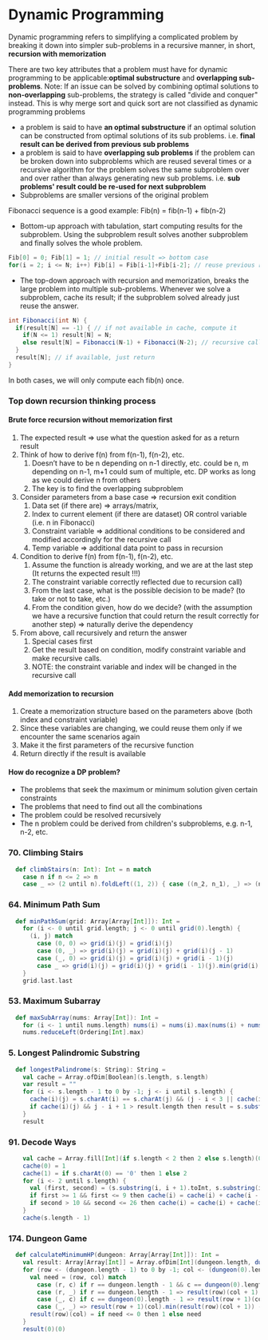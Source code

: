# Dynamic Programming
Dynamic programming refers to simplifying a complicated problem by breaking it down into simpler sub-problems in a recursive manner, in short, **recursion with memorization**

There are two key attributes that a problem must have for dynamic programming to be applicable:**optimal substructure** and **overlapping sub-problems**. 
Note: If an issue can be solved by combining optimal solutions to **non-overlapping** sub-problems, the strategy is called "divide and conquer" instead.
This is why merge sort and quick sort are not classified as dynamic programming problems

- a problem is said to have **an optimal substructure** if an optimal solution can be constructed from optimal solutions of its sub problems. i.e. **final result can be derived from previous sub problems**
- a problem is said to have **overlapping sub problems** if the problem can be broken down into subproblems which are reused several times or a recursive algorithm for the problem solves the same subproblem over and over rather than always generating new sub problems. i.e. **sub problems' result could be re-used for next subproblem**
- Subproblems are smaller versions of the original problem

Fibonacci sequence is a good example: Fib(n) = fib(n-1) + fib(n-2)
- Bottom-up approach with tabulation, start computing results for the subproblem. 
Using the subproblem result solves another subproblem and finally solves the whole problem.
```scala
Fib[0] = 0; Fib[1] = 1; // initial result => bottom case
for(i = 2; i <= N; i++) Fib[i] = Fib[i-1]+Fib[i-2]; // reuse previous results from bottom to top
```
- The top-down approach with recursion and memorization, breaks the large problem into multiple sub-problems. 
Whenever we solve a subproblem, cache its result; if the subproblem solved already just reuse the answer.
```scala
int Fibonacci(int N) {
  if(result[N] == -1) { // if not available in cache, compute it
    if(N <= 1) result[N] = N;
    else result[N] = Fibonacci(N-1) + Fibonacci(N-2); // recursive call which will eventually bottom up
  }
  result[N]; // if available, just return
}
```
In both cases, we will only compute each fib(n) once.

### Top down recursion thinking process

#### Brute force recursion without memorization first
1. The expected result => use what the question asked for as a return result
2. Think of how to derive f(n) from f(n-1), f(n-2), etc.
    1. Doesn’t have to be n depending on n-1 directly, etc. could be n, m depending on n-1, m+1 could sum of multiple, etc. DP works as long as we could derive n from others 
    2. The key is to find the overlapping subproblem
3. Consider parameters from a base case => recursion exit condition
    1. Data set (if there are) => arrays/matrix,
    2. Index to current element (if there are dataset) OR control variable (i.e. n in Fibonacci)
    3. Constraint variable => additional conditions to be considered and modified accordingly for the recursive call
    4. Temp variable => additional data point to pass in recursion
4. Condition to derive f(n) from f(n-1), f(n-2), etc. 
    1. Assume the function is already working, and we are at the last step (It returns the expected result !!!)
    2. The constraint variable correctly reflected due to recursion call)
    3. From the last case, what is the possible decision to be made? (to take or not to take, etc.)
    4. From the condition given, how do we decide? (with the assumption we have a recursive function that could return the result correctly for another step) => naturally derive the dependency 
5. From above, call recursively and return the answer
    1. Special cases first
    2. Get the result based on condition, modify constraint variable and make recursive calls.
    3. NOTE: the constraint variable and index will be changed in the recursive call

#### Add memorization to recursion
1. Create a memorization structure based on the parameters above (both index and constraint variable)
2. Since these variables are changing, we could reuse them only if we encounter the same scenarios again
3. Make it the first parameters of the recursive function
4. Return directly if the result is available

#### How do recognize a DP problem?
- The problems that seek the maximum or minimum solution given certain constraints 
- The problems that need to find out all the combinations 
- The problem could be resolved recursively 
- The n problem could be derived from children's subproblems, e.g. n-1, n-2, etc.

### 70. Climbing Stairs
```scala
  def climbStairs(n: Int): Int = n match
    case n if n <= 2 => n
    case _ => (2 until n).foldLeft((1, 2)) { case ((n_2, n_1), _) => (n_1, n_2 + n_1) }._2
```

### 64. Minimum Path Sum
```scala
  def minPathSum(grid: Array[Array[Int]]): Int =
    for (i <- 0 until grid.length; j <- 0 until grid(0).length) {
      (i, j) match
        case (0, 0) => grid(i)(j) = grid(i)(j)
        case (0, _) => grid(i)(j) = grid(i)(j) + grid(i)(j - 1)
        case (_, 0) => grid(i)(j) = grid(i)(j) + grid(i - 1)(j)
        case _ => grid(i)(j) = grid(i)(j) + grid(i - 1)(j).min(grid(i)(j - 1))
    }
    grid.last.last
```

### 53. Maximum Subarray
```scala
  def maxSubArray(nums: Array[Int]): Int =
    for (i <- 1 until nums.length) nums(i) = nums(i).max(nums(i) + nums(i - 1))
    nums.reduceLeft(Ordering[Int].max)
```

### 5. Longest Palindromic Substring
```scala
  def longestPalindrome(s: String): String =
    val cache = Array.ofDim[Boolean](s.length, s.length)
    var result = ""
    for (i <- s.length - 1 to 0 by -1; j <- i until s.length) {
      cache(i)(j) = s.charAt(i) == s.charAt(j) && (j - i < 3 || cache(i + 1)(j - 1))
      if cache(i)(j) && j - i + 1 > result.length then result = s.substring(i, j + 1)
    }
    result
```

### 91. Decode Ways
```scala
    val cache = Array.fill[Int](if s.length < 2 then 2 else s.length)(0)
    cache(0) = 1
    cache(1) = if s.charAt(0) == '0' then 1 else 2
    for (i <- 2 until s.length) {
      val (first, second) = (s.substring(i, i + 1).toInt, s.substring(i - 1, i + 1).toInt)
      if first >= 1 && first <= 9 then cache(i) = cache(i) + cache(i - 1)
      if second > 10 && second <= 26 then cache(i) = cache(i) + cache(i - 2)
    }
    cache(s.length - 1)
```

### 174. Dungeon Game
```scala
  def calculateMinimumHP(dungeon: Array[Array[Int]]): Int =
    val result: Array[Array[Int]] = Array.ofDim[Int](dungeon.length, dungeon(0).length)
    for (row <- (dungeon.length - 1) to 0 by -1; col <- (dungeon(0).length - 1) to 0 by -1) {
      val need = (row, col) match
        case (r, c) if r == dungeon.length - 1 && c == dungeon(0).length - 1 => 1 - dungeon(row)(col)
        case (r, _) if r == dungeon.length - 1 => result(row)(col + 1) - dungeon(row)(col)
        case (_, c) if c == dungeon(0).length - 1 => result(row + 1)(col) - dungeon(row)(col)
        case (_, _) => result(row + 1)(col).min(result(row)(col + 1)) - dungeon(row)(col)
      result(row)(col) = if need <= 0 then 1 else need
    }
    result(0)(0)
```